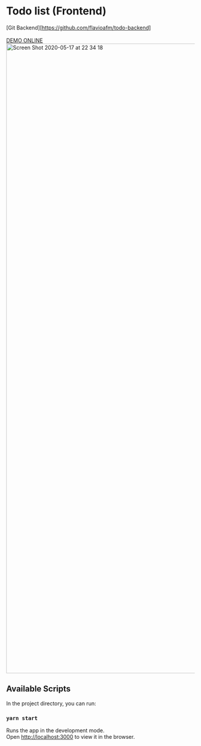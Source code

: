 # Todo list (Frontend) 
[Git Backend][https://github.com/flavioafm/todo-backend]<br/><br/>
[DEMO ONLINE](https://edirect-todo-client.herokuapp.com/home)
<img width="1680" alt="Screen Shot 2020-05-17 at 22 34 18" src="https://user-images.githubusercontent.com/352156/82160664-d7b59100-988e-11ea-89e2-68b90a2019fa.png">


## Available Scripts

In the project directory, you can run:

### `yarn start`

Runs the app in the development mode.<br />
Open [http://localhost:3000](http://localhost:3000) to view it in the browser.


